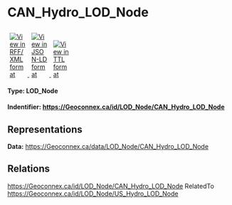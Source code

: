 <h1>CAN_Hydro_LOD_Node</h1>
<div>
  <a href="https://github.com/jvanulde/GSIP-1/blob/master/mockups/id/harvester-can-usa?f=rdf" target="_blank">
    <img class="img-fluid" title="Display page in RDF/XML format" alt="View in RFF/XML format" src="https://cida-test.er.usgs.gov/chyld-pilot/app/img/rdfxmlicon.png" style="max-width: 35px; padding: 10px 5px 0 5px">
  </a>
  <a href="https://github.com/jvanulde/GSIP-1/blob/master/mockups/id/harvester-can-usa?f=json" target="_blank">
    <img class="img-fluid" title="Display page in JSON-LD format" alt="View in JSON-LD format" src="https://cida-test.er.usgs.gov/chyld-pilot/app/img/jsonicon.png" style="max-width: 35px; padding: 10px 5px 0 5px">
  </a>
  <a href="https://github.com/jvanulde/GSIP-1/blob/master/mockups/id/harvester-can-usa?f=ttl" target="_blank">
    <img class="img-fluid" title="Display page in TTL format" alt="View in TTL format" src="https://cida-test.er.usgs.gov/chyld-pilot/app/img/ttlicon.png" style="max-width: 35px; padding: 10px 5px 0 5px">
  </a>
</div>

<h4>Type: LOD_Node</h4>

<h4> Indentifier: <a href="https://Geoconnex.ca/id/LOD_Node/CAN_Hydro_LOD_Node">https://Geoconnex.ca/id/LOD_Node/CAN_Hydro_LOD_Node</a></h4>

<h2>Representations</h2>

<strong>Data:</strong> <a href="https://Geoconnex.ca/data/LOD_Node/CAN_Hydro_LOD_Node">https://Geoconnex.ca/data/LOD_Node/CAN_Hydro_LOD_Node</a>

<!--USA LOD Node: <a href="https://Geoconnex.ca/id/LOD_Node/US_Hydro_LOD_Node">https://Geoconnex.ca/id/LOD_Node/US_Hydro_LOD_Node</a>-->

<h2>Relations</h2>

https://Geoconnex.ca/id/LOD_Node/CAN_Hydro_LOD_Node  RelatedTo https://Geoconnex.ca/id/LOD_Node/US_Hydro_LOD_Node
